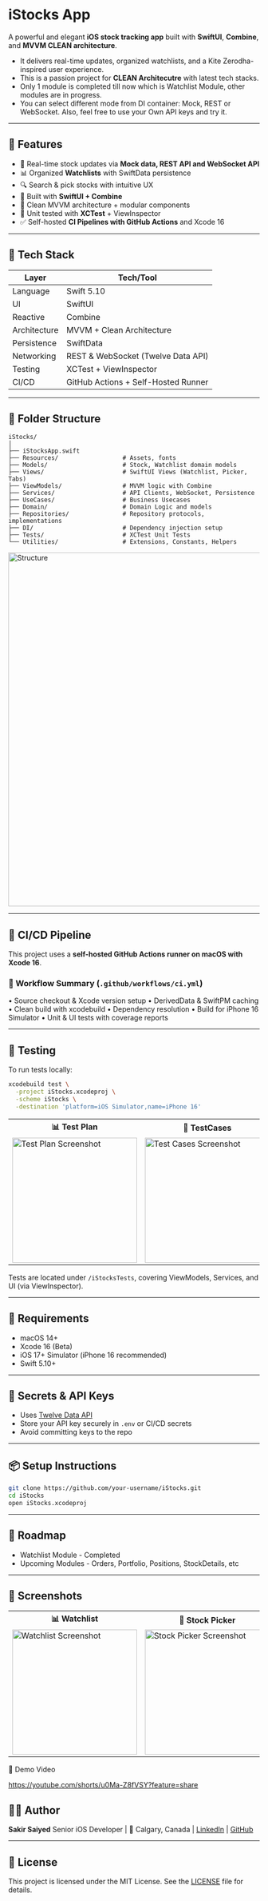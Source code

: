 # iStocks App

A powerful and elegant **iOS stock tracking app** built with **SwiftUI**, **Combine**, and **MVVM CLEAN architecture**. 

- It delivers real-time updates, organized watchlists, and a Kite Zerodha-inspired user experience.
- This is a passion project for **CLEAN Architecutre** with latest tech stacks.
- Only 1 module is completed till now which is Watchlist Module, other modules are in progress.
- You can select different mode from DI container: Mock, REST or WebSocket. Also, feel free to use your Own API keys and try it.


&#x20;

---

## 💠 Features

* 🔄 Real-time stock updates via **Mock data, REST API and WebSocket API**
* 📊 Organized **Watchlists** with SwiftData persistence
* 🔍 Search & pick stocks with intuitive UX
* 📱 Built with **SwiftUI + Combine**
* 🧠 Clean MVVM architecture + modular components
* 🧪 Unit tested with **XCTest** + ViewInspector
* ✅ Self-hosted **CI Pipelines with GitHub Actions** and Xcode 16

---

## 💠 Tech Stack

| Layer        | Tech/Tool                           |
| ------------ | ----------------------------------- |
| Language     | Swift 5.10                          |
| UI           | SwiftUI                             |
| Reactive     | Combine                             |
| Architecture | MVVM + Clean Architecture           |
| Persistence  | SwiftData                           |
| Networking   | REST & WebSocket (Twelve Data API)  |
| Testing      | XCTest + ViewInspector              |
| CI/CD        | GitHub Actions + Self-Hosted Runner |

---

## 💠 Folder Structure

```
iStocks/
│
├── iStocksApp.swift
├── Resources/                  # Assets, fonts
├── Models/                     # Stock, Watchlist domain models
├── Views/                      # SwiftUI Views (Watchlist, Picker, Tabs)
├── ViewModels/                 # MVVM logic with Combine
├── Services/                   # API Clients, WebSocket, Persistence
├── UseCases/                   # Business Usecases
├── Domain/                     # Domain Logic and models
├── Repositories/               # Repository protocols, implementations 
├── DI/                         # Dependency injection setup
├── Tests/                      # XCTest Unit Tests
└── Utilities/                  # Extensions, Constants, Helpers
```
<img width="510" height="708" alt="Structure" src="https://github.com/user-attachments/assets/433ec79f-0ca7-4126-99c4-a35b4b48cdd9" />

---

## 💠 CI/CD Pipeline

This project uses a **self-hosted GitHub Actions runner on macOS with Xcode 16**.

### 🔧 Workflow Summary (`.github/workflows/ci.yml`)

  •	Source checkout & Xcode version setup
	•	DerivedData & SwiftPM caching
	•	Clean build with xcodebuild
	•	Dependency resolution
	•	Build for iPhone 16 Simulator
	•	Unit & UI tests with coverage reports

---

## 💠 Testing

To run tests locally:

```bash
xcodebuild test \
  -project iStocks.xcodeproj \
  -scheme iStocks \
  -destination 'platform=iOS Simulator,name=iPhone 16'
```

<table>
  <tr>
    <th>📊 Test Plan</th>
    <th>🧮 TestCases</th>
  </tr>
  <tr>
    <td><img width="250" src="https://github.com/user-attachments/assets/14ba78ee-24d3-4062-9cb8-b97633c3529a" alt="Test Plan Screenshot" /></td>
    <td><img width="250" src="https://github.com/user-attachments/assets/dd472407-c2a6-4d5e-b320-f43966d66ef4" alt="Test Cases Screenshot" /></td>
  </tr>
</table>

Tests are located under `/iStocksTests`, covering ViewModels, Services, and UI (via ViewInspector).

---

## 💠 Requirements

* macOS 14+
* Xcode 16 (Beta)
* iOS 17+ Simulator (iPhone 16 recommended)
* Swift 5.10+

---

## 🔐 Secrets & API Keys

* Uses [Twelve Data API](https://twelvedata.com)
* Store your API key securely in `.env` or CI/CD secrets
* Avoid committing keys to the repo

---

## 📦 Setup Instructions

```bash
git clone https://github.com/your-username/iStocks.git
cd iStocks
open iStocks.xcodeproj
```
---

## 💠 Roadmap

* Watchlist Module - Completed
* Upcoming Modules - Orders, Portfolio, Positions, StockDetails, etc

---

## 📸 Screenshots
<table>
  <tr>
    <th>📊 Watchlist</th>
    <th>🧮 Stock Picker</th>
    <th>📈 Edit Watchlist</th>
  </tr>
  <tr>
    <td><img width="250" src="https://github.com/user-attachments/assets/f47e92a0-8da8-4769-a04b-0d030031005c" alt="Watchlist Screenshot" /></td>
    <td><img width="250" src="https://github.com/user-attachments/assets/61051964-fc64-4f71-a75d-0c59e5bcd099" alt="Stock Picker Screenshot" /></td>
    <td><img width="250" src="https://github.com/user-attachments/assets/14c66f8d-09c5-4856-95e7-7f464780a426" alt="Edit Watchlist Screenshot" /></td>
  </tr>
</table>

🎥 Demo Video

https://youtube.com/shorts/u0Ma-Z8fVSY?feature=share

## 👨‍💼 Author

**Sakir Saiyed**
Senior iOS Developer |
📍 Calgary, Canada |
[LinkedIn](https://www.linkedin.com/in/sakirsaiyed/) |
[GitHub](https://github.com/sakirsaiyed)

---

## 📄 License

This project is licensed under the MIT License.
See the [LICENSE](LICENSE) file for details.
